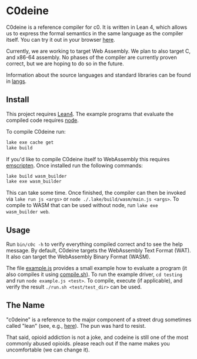 # C0deine
C0deine is a reference compiler for c0. It is written in Lean 4, which allows us
to express the formal semantics in the same language as the compiler itself. You
can try it out in your browser [here](https://www.theabrick.com/c0/).

Currently, we are working to target Web Assembly. We plan to also target C, and
x86-64 assembly. No phases of the compiler are currently proven correct, but we
are hoping to do so in the future.

Information about the source languages and standard libraries can be found in
[langs](langs.md).

## Install

This project requires [Lean4](https://lean-lang.org/lean4/doc/setup.html). The
example programs that evaluate the compiled code requires
[node](https://nodejs.org).

To compile C0deine run:
```sh
lake exe cache get
lake build
```

If you'd like to compile C0deine itself to WebAssembly this requires
[emscripten](https://emscripten.org/docs/getting_started/downloads.html). Once
installed run the following commands:

```sh
lake build wasm_builder
lake exe wasm_builder
```

This can take some time. Once finished, the compiler can then be invoked
via `lake run js <args>` or `node ./.lake/build/wasm/main.js <args>`. To compile
to WASM that can be used without node, run `lake exe wasm_builder web`.

## Usage

Run `bin/c0c -h` to verify everything compiled correct and to see the help
message. By default, C0deine targets the WebAssembly Text Format (WAT). It also
can target the WebAssembly Binary Format (WASM).

The file [example.js](testing/example.js) provides a small example how to
evaluate a program (it also compiles it using [compile.sh](testing/compile.sh)).
To run the example driver, `cd testing` and run `node example.js <test>`. To
compile, execute (if applicable), and verify the result
`./run.sh <test/test_dir>` can be used.

## The Name
"c0deine" is a reference to the major component of a street drug sometimes
called "lean" (see, e.g.,
[here](https://americanaddictioncenters.org/codeine-addiction/cough-syrup)). The
pun was hard to resist.

That said, opioid addiction is not a joke, and codeine is still one of the most
commonly abused opioids. please reach out if the name makes you uncomfortable
(we can change it).
